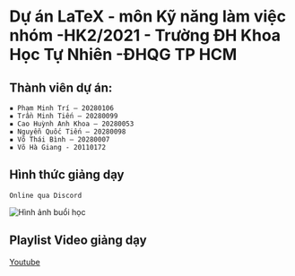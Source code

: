 # Dự án LaTeX - môn Kỹ năng làm việc nhóm -HK2/2021 - Trường ĐH Khoa Học Tự Nhiên -ĐHQG TP HCM
## Thành viên dự án:
    ▪ Phạm Minh Trí – 20280106
    ▪ Trần Minh Tiến – 20280099
    ▪ Cao Huỳnh Anh Khoa – 20280053
    ▪ Nguyễn Quốc Tiến – 20280098
    ▪ Võ Thái Bình – 20280007
    ▪ Võ Hà Giang - 20110172
    
## Hình thức giảng dạy
    Online qua Discord
    
![Hình ảnh buổi học](https://scontent-xsp1-3.xx.fbcdn.net/v/t1.15752-9/187440168_2600352316933240_5258570277255861982_n.png?_nc_cat=107&ccb=1-3&_nc_sid=ae9488&_nc_ohc=V1WiX-WZSHMAX_UU65c&_nc_ht=scontent-xsp1-3.xx&oh=62cb86c2b36b676b1b1d88fe583006a9&oe=60A91EFE)

## Playlist Video giảng dạy
   [Youtube](https://youtube.com/playlist?list=PLB809sb72oIFgm3hluJVWeUnyRMZfRDl7)
   
